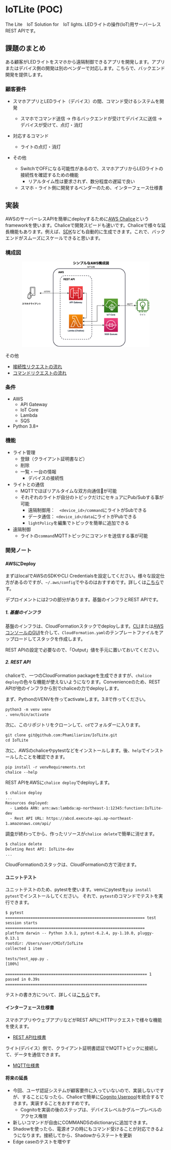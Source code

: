 # IoTLite (POC)

The Lite　IoT Solution for　IoT lights.
LEDライトの操作(IoT)用サーバーレスREST APIです。

## 課題のまとめ
ある顧客がLEDライトをスマホから遠隔制御できるアプリを開発します。アプリまたはデバイス側の開発は別のベンダーで対応します。こちらで、バックエンド開発を提供します。

### 顧客要件
- スマホアプリとLEDライト（デバイス）の間、コマンド受けるシステムを開発
  - スマホでコマンド送信 -> 作るバックエンドが受けてデバイスに送信 -> デバイスが受けて、点灯・消灯

- 対応するコマンド
  - ライトの点灯・消灯

- その他
  - SwitchでOFFになる可能性があるので、スマホアプリからLEDライトの接続性を確認するための機能
    - リアルタイム性は要求されず、数分程度の遅延で良い
  - スマホ・ライト側に開発するベンダーのため、インターフェース仕様書

## 実装
AWSのサーバーレスAPIを簡単にdeployするために[AWS Chalice](https://aws.github.io/chalice/)というframeworkを使います。Chaliceで開発スピードも速いです。Chaliceで様々な延長機能もあります。例えば、[SDK](https://aws.github.io/chalice/topics/sdks.html)なども自動的に生成できます。これで、バックエンドがスムーズにスケールできると思います。

### 構成図
<p align="center">
  <img src="simplediagram.png" width="400"/>
</p>

その他
- [接続性リクエストの流れ](availability.png)
- [コマンドリクエストの流れ](command.png)

### 条件
- AWS
  - API Gateway
  - IoT Core
  - Lambda
  - SQS
- Python 3.8+

### 機能

- ライト管理
  - 登録（クライアント証明書など）
  - 削除
  - 一覧・一台の情報
    - デバイスの接続性
- ライトとの通信
  - MQTTでほぼリアルタイムな双方向通信が可能
  - それぞれのライトが自分のトピックだけにセキュアにPub/Subする事が可能
    - 遠隔制御用：　`<device_id>/command`にライトがSubできる
    - データ通信： `<device_id>/data`にライトがPubできる
    - `lightPolicy`を編集でトピックを簡単に追加できる
- 遠隔制御
  - ライトの`command`MQTTトピックにコマンドを送信する事が可能

### 開発ノート

#### AWSにDeploy

まずはlocalでAWSのSDKやCLI Credentialsを設定してください。様々な設定仕方があるのですが、`~/.aws/config`でやるのはおすすめです。詳しくは[こちら](https://aws.github.io/chalice/quickstart.html#credentials)です。

デプロイメントには2つの部分があります。基盤のインフラとREST APIです。

##### 1. 基盤のインフラ

基盤のインフラは、CloudFormationスタックでdeployします。[CLI](https://awscli.amazonaws.com/v2/documentation/api/latest/reference/cloudformation/create-stack.html)または[AWSコンソールのGUI](https://docs.aws.amazon.com/AWSCloudFormation/latest/UserGuide/cfn-console-create-stack.html)を介して、`CloudFormation.yaml`のテンプレートファイルをアップロードしてスタックを作成します。

REST APIの設定で必要なので、「Output」値を手元に置いておいてください。

##### 2. REST API

chaliceで、一つのCloudFormation packageを生成できますが、`chalice deploy`の色々な機能が使えないようになります。Convenienceのため、REST APIが他のインフラから別でchaliceの力でdeployします。

まず、PythonのVENVを作ってactivateします。3.8で作ってください。

```
python3 -m venv venv
. venv/bin/activate
```

次に、このリポジトリをクローンして、`cd`でフォルダーに入ります。

```
git clone git@github.com:Phamiliarize/IoTLite.git
cd IoTLite
```

次に、AWSのchaliceやpytestなどをインストールします。後、`help`でインストールしたことを確認できます。

```
pip install -r venvRequirements.txt
chalice --help
```

REST APIをAWSに`chalice deploy`でdeployします。

```
$ chalice deploy
...
Resources deployed:
  - Lambda ARN: arn:aws:lambda:ap-northeast-1:12345:function:IoTLite-dev
  - Rest API URL: https://abcd.execute-api.ap-northeast-1.amazonaws.com/api/
```

調査が終わってから、作ったリソースが`chalice delete`で簡単に消せます。

```
$ chalice delete
Deleting Rest API: IoTLite-dev
...
```

CloudFormationのスタックは、CloudFormationの方で消せます。

#### ユニットテスト

ユニットテストのため、pytestを使います。venvにpytestを`pip install pytest`でインストールしてください。
それで、`pytest`のコマンドでテストを実行できます。

```
$ pytest
============================================================= test session starts =============================================================
platform darwin -- Python 3.9.1, pytest-6.2.4, py-1.10.0, pluggy-0.13.1
rootdir: /Users/user/CMIoT/IoTLite
collected 1 item                                                                                                                              

tests/test_app.py .                                                                                                                     [100%]

============================================================== 1 passed in 0.39s ==============================================================
```

テストの書き方について、詳しくは[こちら](https://aws.github.io/chalice/topics/testing.html)です。


#### インターフェース仕様書

スマホアプリやウェブアプリなどがREST APIにHTTPリクエストで様々な機能を使えます。
- [REST API仕様書](https://docs.google.com/document/d/1fnjy7iLFiI1Ft5a_Mmju6QddofU-WDel18-SHy0zIek/edit?usp=sharing)

ライト(デバイス）側で、クライアント証明書認証でMQTTトピックに接続して、データを通信できます。
- [MQTT仕様書](https://docs.google.com/document/d/1jazI5Go3qY8vfn5BJwxOZe2O8fKrb4ZMOFMKz2UryVw/edit?usp=sharing)

#### 将来の延長
- 今回、ユーザ認証システムが顧客要件に入っていないので、実装しないですが、することになったら、Chaliceで簡単に[Cognito Userpool](https://aws.github.io/chalice/topics/authorizers.html#amazon-cognito-user-pools)を統合するできます。実装することをおすすめです。
  - Cognitoを実装の後のステップは、デバイスレベルかグループレベルのアクセス権限
- 新しいコマンドが自由にCOMMANDSのdictionaryに追加できます。
- Shadowを使ったら、電源オフの時にもコマンド受けることが対応できるようになります。接続してから、Shadowからステートを更新
- Edge caseのテストを増やす
